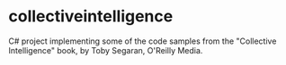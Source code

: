 # collectiveintelligence
C# project implementing some of the code samples from the "Collective Intelligence" book, by Toby Segaran, O'Reilly Media.
